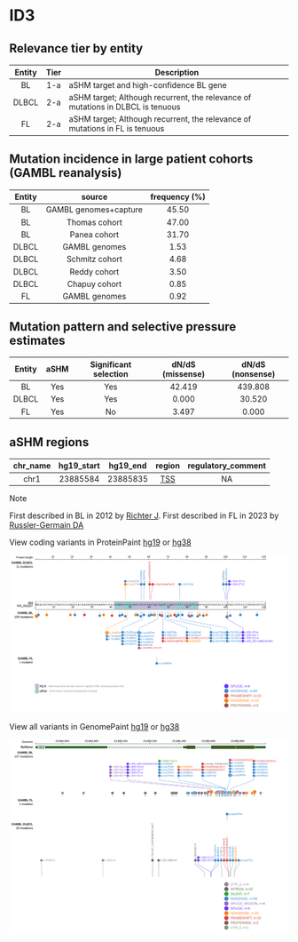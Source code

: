 # ID3

## Relevance tier by entity

|Entity|Tier|Description                              |
|:------:|:----:|-----------------------------------------|
|BL    |1-a | aSHM target and high-confidence BL gene                  |
|DLBCL |2-a | aSHM target; Although recurrent, the relevance of mutations in DLBCL is tenuous |
|FL    |2-a | aSHM target; Although recurrent, the relevance of mutations in FL is tenuous    |

## Mutation incidence in large patient cohorts (GAMBL reanalysis)

|Entity|source               |frequency (%)|
|:------:|:---------------------:|:-------------:|
|BL    |GAMBL genomes+capture|45.50        |
|BL    |Thomas cohort        |47.00        |
|BL    |Panea cohort         |31.70        |
|DLBCL |GAMBL genomes        | 1.53        |
|DLBCL |Schmitz cohort       | 4.68        |
|DLBCL |Reddy cohort         | 3.50        |
|DLBCL |Chapuy cohort        | 0.85        |
|FL    |GAMBL genomes        | 0.92        |

## Mutation pattern and selective pressure estimates

|Entity|aSHM|Significant selection|dN/dS (missense)|dN/dS (nonsense)|
|:------:|:----:|:---------------------:|:----------------:|:----------------:|
|BL    |Yes |Yes                  |42.419          |439.808         |
|DLBCL |Yes |Yes                  | 0.000          | 30.520         |
|FL    |Yes |No                   | 3.497          |  0.000         |

## aSHM regions

|chr_name|hg19_start|hg19_end|region                                                                                   |regulatory_comment|
|:--------:|:----------:|:--------:|:-----------------------------------------------------------------------------------------:|:------------------:|
|chr1    |23885584  |23885835|[TSS](https://genome.ucsc.edu/s/rdmorin/GAMBL%20hg19?position=chr1%3A23885584%2D23885835)|NA                |

> [!NOTE]
> First described in BL in 2012 by [Richter J](https://pubmed.ncbi.nlm.nih.gov/23143595). First described in FL in 2023 by [Russler-Germain DA](https://pubmed.ncbi.nlm.nih.gov/37493986)


View coding variants in ProteinPaint [hg19](https://morinlab.github.io/LLMPP/GAMBL/ID3_protein.html)  or [hg38](https://morinlab.github.io/LLMPP/GAMBL/ID3_protein_hg38.html)

![image](images/proteinpaint/ID3_NM_002167.svg)

View all variants in GenomePaint [hg19](https://morinlab.github.io/LLMPP/GAMBL/ID3.html)  or [hg38](https://morinlab.github.io/LLMPP/GAMBL/ID3_hg38.html)

![image](images/proteinpaint/ID3.svg)
